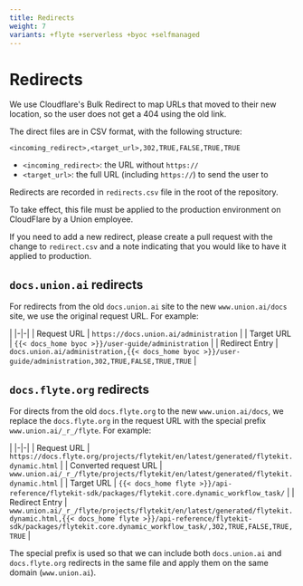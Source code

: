 ```yaml
---
title: Redirects
weight: 7
variants: +flyte +serverless +byoc +selfmanaged
---
```


# Redirects

We use Cloudflare's Bulk Redirect to map URLs that moved to their new location,
so the user does not get a 404 using the old link.

The direct files are in CSV format, with the following structure:

`<incoming_redirect>,<target_url>,302,TRUE,FALSE,TRUE,TRUE`

- `<incoming_redirect>`: the URL without `https://`
- `<target_url>`: the full URL (including `https://`) to send the user to

Redirects are recorded in `redirects.csv` file in the root of the repository.

To take effect, this file must be applied to the production environment on CloudFlare by a Union employee.

If you need to add a new redirect, please create a pull request with the change to `redirect.csv` and a note indicating that you would like to have it applied to production.

## `docs.union.ai` redirects

For redirects from the old `docs.union.ai` site to the new `www.union.ai/docs` site, we use the original request URL. For example:

|
|-|-|
| Request URL | `https://docs.union.ai/administration` |
| Target URL | `{{< docs_home byoc >}}/user-guide/administration` |
| Redirect Entry | `docs.union.ai/administration,{{< docs_home byoc >}}/user-guide/administration,302,TRUE,FALSE,TRUE,TRUE` |

## `docs.flyte.org` redirects

For directs from the old `docs.flyte.org` to the new `www.union.ai/docs`, we replace the `docs.flyte.org` in the request URL with the special prefix `www.union.ai/_r_/flyte`. For example:

|
|-|-|
| Request URL | `https://docs.flyte.org/projects/flytekit/en/latest/generated/flytekit.dynamic.html` |
| Converted request URL | `www.union.ai/_r_/flyte/projects/flytekit/en/latest/generated/flytekit.dynamic.html` |
| Target URL | `{{< docs_home flyte >}}/api-reference/flytekit-sdk/packages/flytekit.core.dynamic_workflow_task/` |
| Redirect Entry | `www.union.ai/_r_/flyte/projects/flytekit/en/latest/generated/flytekit.dynamic.html,{{< docs_home flyte >}}/api-reference/flytekit-sdk/packages/flytekit.core.dynamic_workflow_task/,302,TRUE,FALSE,TRUE,TRUE` |

The special prefix is used so that we can include both `docs.union.ai` and `docs.flyte.org` redirects in the same file and apply them on the same domain (`www.union.ai`).
